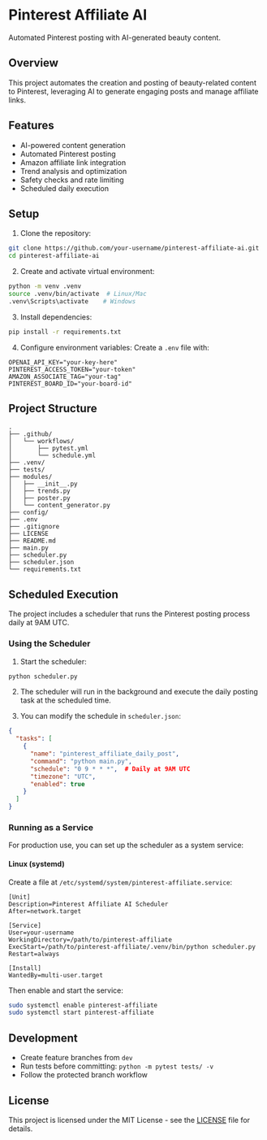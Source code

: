 # Pinterest Affiliate AI

Automated Pinterest posting with AI-generated beauty content.

## Overview

This project automates the creation and posting of beauty-related content to Pinterest, leveraging AI to generate engaging posts and manage affiliate links.

## Features

- AI-powered content generation
- Automated Pinterest posting
- Amazon affiliate link integration
- Trend analysis and optimization
- Safety checks and rate limiting
- Scheduled daily execution

## Setup

1. Clone the repository:
```bash
git clone https://github.com/your-username/pinterest-affiliate-ai.git
cd pinterest-affiliate-ai
```

2. Create and activate virtual environment:
```bash
python -m venv .venv
source .venv/bin/activate  # Linux/Mac
.venv\Scripts\activate    # Windows
```

3. Install dependencies:
```bash
pip install -r requirements.txt
```

4. Configure environment variables:
Create a `.env` file with:
```
OPENAI_API_KEY="your-key-here"
PINTEREST_ACCESS_TOKEN="your-token"
AMAZON_ASSOCIATE_TAG="your-tag"
PINTEREST_BOARD_ID="your-board-id"
```

## Project Structure

```
.
├── .github/
│   └── workflows/
│       ├── pytest.yml
│       └── schedule.yml
├── .venv/
├── tests/
├── modules/
│   ├── __init__.py
│   ├── trends.py
│   ├── poster.py
│   └── content_generator.py
├── config/
├── .env
├── .gitignore
├── LICENSE
├── README.md
├── main.py
├── scheduler.py
├── scheduler.json
└── requirements.txt
```

## Scheduled Execution

The project includes a scheduler that runs the Pinterest posting process daily at 9AM UTC.

### Using the Scheduler

1. Start the scheduler:
```bash
python scheduler.py
```

2. The scheduler will run in the background and execute the daily posting task at the scheduled time.

3. You can modify the schedule in `scheduler.json`:
```json
{
  "tasks": [
    {
      "name": "pinterest_affiliate_daily_post",
      "command": "python main.py",
      "schedule": "0 9 * * *",  # Daily at 9AM UTC
      "timezone": "UTC",
      "enabled": true
    }
  ]
}
```

### Running as a Service

For production use, you can set up the scheduler as a system service:

#### Linux (systemd)
Create a file at `/etc/systemd/system/pinterest-affiliate.service`:
```
[Unit]
Description=Pinterest Affiliate AI Scheduler
After=network.target

[Service]
User=your-username
WorkingDirectory=/path/to/pinterest-affiliate
ExecStart=/path/to/pinterest-affiliate/.venv/bin/python scheduler.py
Restart=always

[Install]
WantedBy=multi-user.target
```

Then enable and start the service:
```bash
sudo systemctl enable pinterest-affiliate
sudo systemctl start pinterest-affiliate
```

## Development

- Create feature branches from `dev`
- Run tests before committing: `python -m pytest tests/ -v`
- Follow the protected branch workflow

## License

This project is licensed under the MIT License - see the [LICENSE](LICENSE) file for details.
